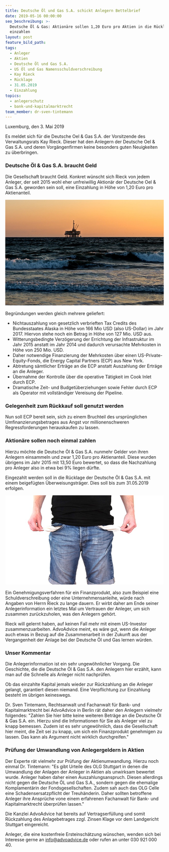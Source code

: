 ```yaml
---
title: Deutsche Öl und Gas S.A. schickt Anlegern Bettelbrief
date: 2019-05-16 00:00:00
seo_beschreibung: >-
  Deutsche Öl & Gas: Aktionäre sollen 1,20 Euro pro Aktien in die Rücklage
  einzahlen
layout: post
feature_bild_path:
tags:
  - Anleger
  - Aktien
  - Deutsche Öl und Gas S.A.
  - US Öl und Gas Namensschuldverschreibung
  - Kay Rieck
  - Rücklage
  - 31.05.2019
  - Einzahlung
topics:
  - anlegerschutz
  - bank-und-kapitalmarktrecht
team_member: dr-sven-tintemann
---
```


Luxemburg, den 3. Mai 2019

Es meldet sich f&uuml;r die Deutsche Oel & Gas S.A. der Vorsitzende des Verwaltungsrats Kay Rieck. Dieser hat den Anlegern der Deutsche Oel & Gas S.A. und deren Vorg&auml;ngenfirmen keine besonders guten Neuigkeiten zu &uuml;berbringen.

### Deutsche &Ouml;l & Gas S.A. braucht Geld

Die Gesellschaft braucht Geld. Konkret w&uuml;nscht sich Rieck von jedem Anleger, der seit 2015 wohl eher unfreiwillig Aktion&auml;r der Deutsche Oel & Gas S.A. geworden sein soll, eine Einzahlung in H&ouml;he von 1,20 Euro pro Aktienanteil.

![Bohrinsel - Foto Pixabay](/uploads/oil-rig-2191711-640.jpg "Sunset auf Bohrinsel?")

Begr&uuml;ndungen werden gleich mehrere geliefert:

* Nichtauszahlung von gesetzlich verbrieften Tax Credits des Bundesstaates Alaska in H&ouml;he von 166 Mio USD (also US-Dollar) im Jahr 2017. Hiervon stehe noch ein Betrag in H&ouml;he von 127 Mio. USD aus.
* Witterungsbedingte Verz&ouml;gerung der Errichtung der Infrastruktur im Jahr 2015 anstatt im Jahr 2014 und dadurch verursachte Mehrkosten in H&ouml;he von 250 Mio. USD.
* Daher notwendige Finanzierung der Mehrkosten &uuml;ber einen US-Private-Equity-Fonds, die Energy Capital Partners (ECP) aus New York.
* Abtretung s&auml;mtlicher Ertr&auml;ge an die ECP anstatt Auszahlung der Ertr&auml;ge an die Anleger.
* &Uuml;bernahme der Kontrolle &uuml;ber die operative T&auml;tigkeit im Cook Inlet durch ECP.
* Dramatische Zeit- und Budget&uuml;berziehungen sowie Fehler durch ECP als Operator mit vollst&auml;ndiger Vereisung der Pipeline.

### Gelegenheit zum R&uuml;ckkauf soll genutzt werden

Nun soll ECP bereit sein, sich zu einem Bruchteil des urspr&uuml;nglichen Umfinanzierungsbetrages aus Angst vor millionenschweren Regressforderungen herauskaufen zu lassen.

### Aktion&auml;re sollen noch einmal zahlen

Hierzu m&ouml;chte die Deutsche &Ouml;l & Gas S.A. nunmehr Gelder von ihren Anlegern einsammeln und zwar 1,20 Euro pro Aktienanteil. Diese wurden &uuml;brigens im Jahr 2015 mit 13,50 Euro bewertet, so dass die Nachzahlung pro Anleger also in etwa bei 9% liegen d&uuml;rfte.

Eingezahlt werden soll in die R&uuml;cklage der Deutsche &Ouml;l & Gas S.A. mit einem beigef&uuml;gten &Uuml;berweisungstr&auml;ger. Dies soll bis zum 31.05.2019 erfolgen.

![Taschen leer - Foto Pixabay](/uploads/no-money-2070384-640-6.jpg "DOGSA wirbt um Einzahlung in Rücklage")

Ein Genehmigungsverfahren f&uuml;r ein Finanzprodukt, also zum Beispiel eine Schuldverschreibung oder eine Unternehmensanleihe, w&uuml;rde nach Angaben von Herrn Rieck zu lange dauern. Er wirbt daher am Ende seiner Anlegerinformation ein letztes Mal um Vertrauen der Anleger, um sich zusammen zur&uuml;ckzuholen, was den Anlegern geh&ouml;rt.

Rieck will gelernt haben, auf keinen Fall mehr mit einem US-Investor zusammenzuarbeiten. AdvoAdvice meint, es w&auml;re gut, wenn die Anleger auch etwas in Bezug auf die Zusammenarbeit in der Zukunft aus der Vergangenheit der Anlage bei der Deutsche &Ouml;l und Gas lernen w&uuml;rden.

### Unser Kommentar

Die Anlegerinformation ist ein sehr ungew&ouml;hnlicher Vorgang. Die Geschichte, die die Deutsche &Ouml;l & Gas S.A. den Anlegern hier erz&auml;hlt, kann man auf die Schnelle als Anleger nicht nachpr&uuml;fen.

Ob das einzahlte Kapital jemals wieder zur R&uuml;ckzahlung an die Anleger gelangt, garantiert diesen niemand. Eine Verpflichtung zur Einzahlung besteht im &uuml;brigen keineswegs.

Dr. Sven Tintemann, Rechtsanwalt und Fachanwalt f&uuml;r Bank- und Kapitalmarktrecht bei AdvoAdvice in Berlin r&auml;t daher den Anlegern vielmehr folgendes: "Zahlen Sie hier bitte keine weiteren Betr&auml;ge an die Deutsche &Ouml;l & Gas S.A. ein. Hierzu sind die Informationen f&uuml;r Sie als Anleger viel zu knapp bemessen. Zudem ist es sehr ungew&ouml;hnlich, dass die Gesellschaft hier meint, die Zeit sei zu knapp, um sich ein Finanzprodukt genehmigen zu lassen. Das kann als Argument nicht wirklich durchgreifen."

### Pr&uuml;fung der Umwandlung von Anlegergeldern in Aktien

Der Experte r&auml;t vielmehr zur Pr&uuml;fung der Aktienumwandlung. Hierzu noch einmal Dr. Tintemann: "Es gibt Urteile des OLG Stuttgart in denen die Umwandlung der Anlagen der Anleger in Aktien als unwirksam bewertet wurde. Anleger haben daher einen Auszahlungsanspruch. Diesen allerdings nicht gegen die Deutsche &Ouml;L und Gas S.A., sondern gegen die ehemalige Komplament&auml;rin der Fondsgesellschaften. Zudem sah auch das OLG Celle eine Schadensersatzpflicht der Treuh&auml;nderin. Daher sollten betroffene Anleger ihre Anspr&uuml;che vone einem erfahrenen Fachanwalt f&uuml;r Bank- und Kapitalmarktrecht &uuml;berpr&uuml;fen lassen."

Die Kanzlei AdvoAdvice hat bereits auf Vertragserf&uuml;llung und somit R&uuml;ckzahlung des Anlagebetrages zzgl. Zinsen Klage vor dem Landgericht Stuttgart eingereicht.

Anleger, die eine kostenfreie Ersteinsch&auml;tzung w&uuml;nschen, wenden sich bei Interesse gerne an info@advoadvice.de oder rufen an unter 030 921 000 40.

&nbsp;